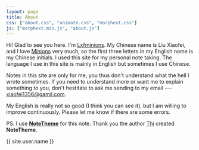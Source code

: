 ```yaml
---
layout: page
title: About
css: ["about.css", "animate.css", "morphext.css"]
js: ["morphext.min.js", "about.js"]
---
```


Hi! Glad to see you here. I'm [Lxfminions](https://lxfminions.github.io). My
Chinese name is Liu Xiaofei, and I love [Minions](https://en.wikepedia.org/wiki/Minions_\(film\)) very much, so the first three letters in my English name is my Chinese initials. I used this site for my personal note taking. The language I use in this site is mainly in English but sometimes I use Chinese.

Notes in this site are only for me, you thus don't understand what the hell I
wrote sometimes. If you need to understand more or want me to explain something
to you, don't hestitate to ask me sending to my email --- xiaofei1356@gamil.com.

My English is really not so good (I think you can see it), but I am willing to
improve continuously. Please let me know if there are some errors.

PS. I use [**NoteTheme**](https://github.com/dinhanhthi/NoteTheme) for this note. Thank you the author [Thi](https://dinhanhthi.com) created **NoteTheme**.

<div class="thi-signature">
    {{ site.user.name }}
</div>
